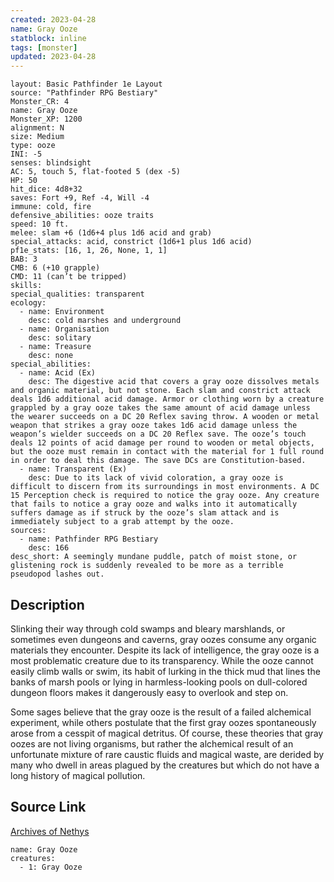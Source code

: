 ```yaml
---
created: 2023-04-28
name: Gray Ooze
statblock: inline
tags: [monster]
updated: 2023-04-28
---
```

```statblock
layout: Basic Pathfinder 1e Layout
source: "Pathfinder RPG Bestiary"
Monster_CR: 4
name: Gray Ooze
Monster_XP: 1200
alignment: N
size: Medium
type: ooze
INI: -5
senses: blindsight
AC: 5, touch 5, flat-footed 5 (dex -5)
HP: 50
hit_dice: 4d8+32
saves: Fort +9, Ref -4, Will -4
immune: cold, fire
defensive_abilities: ooze traits
speed: 10 ft.
melee: slam +6 (1d6+4 plus 1d6 acid and grab)
special_attacks: acid, constrict (1d6+1 plus 1d6 acid)
pf1e_stats: [16, 1, 26, None, 1, 1]
BAB: 3
CMB: 6 (+10 grapple)
CMD: 11 (can’t be tripped)
skills: 
special_qualities: transparent
ecology:
  - name: Environment
    desc: cold marshes and underground
  - name: Organisation
    desc: solitary
  - name: Treasure
    desc: none
special_abilities:
  - name: Acid (Ex)
    desc: The digestive acid that covers a gray ooze dissolves metals and organic material, but not stone. Each slam and constrict attack deals 1d6 additional acid damage. Armor or clothing worn by a creature grappled by a gray ooze takes the same amount of acid damage unless the wearer succeeds on a DC 20 Reflex saving throw. A wooden or metal weapon that strikes a gray ooze takes 1d6 acid damage unless the weapon’s wielder succeeds on a DC 20 Reflex save. The ooze’s touch deals 12 points of acid damage per round to wooden or metal objects, but the ooze must remain in contact with the material for 1 full round in order to deal this damage. The save DCs are Constitution-based.
  - name: Transparent (Ex)
    desc: Due to its lack of vivid coloration, a gray ooze is difficult to discern from its surroundings in most environments. A DC 15 Perception check is required to notice the gray ooze. Any creature that fails to notice a gray ooze and walks into it automatically suffers damage as if struck by the ooze’s slam attack and is immediately subject to a grab attempt by the ooze.
sources:
  - name: Pathfinder RPG Bestiary
    desc: 166
desc_short: A seemingly mundane puddle, patch of moist stone, or glistening rock is suddenly revealed to be more as a terrible pseudopod lashes out.
```
## Description
Slinking their way through cold swamps and bleary marshlands, or sometimes even dungeons and caverns, gray oozes consume any organic materials they encounter. Despite its lack of intelligence, the gray ooze is a most problematic creature due to its transparency. While the ooze cannot easily climb walls or swim, its habit of lurking in the thick mud that lines the banks of marsh pools or lying in harmless-looking pools on dull-colored dungeon floors makes it dangerously easy to overlook and step on.

Some sages believe that the gray ooze is the result of a failed alchemical experiment, while others postulate that the first gray oozes spontaneously arose from a cesspit of magical detritus. Of course, these theories that gray oozes are not living organisms, but rather the alchemical result of an unfortunate mixture of rare caustic fluids and magical waste, are derided by many who dwell in areas plagued by the creatures but which do not have a long history of magical pollution.
## Source Link
[Archives of Nethys](https://aonprd.com/MonsterDisplay.aspx?ItemName=Gray%20Ooze)
```encounter-table
name: Gray Ooze
creatures:
  - 1: Gray Ooze
```
